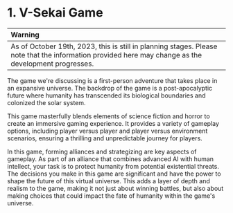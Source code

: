 # 1. V-Sekai Game

| Warning |
|:------------------|
| As of October 19th, 2023, this is still in planning stages. Please note that the information provided here may change as the development progresses. |

The game we're discussing is a first-person adventure that takes place in an expansive universe. The backdrop of the game is a post-apocalyptic future where humanity has transcended its biological boundaries and colonized the solar system.

This game masterfully blends elements of science fiction and horror to create an immersive gaming experience. It provides a variety of gameplay options, including player versus player and player versus environment scenarios, ensuring a thrilling and unpredictable journey for players.

In this game, forming alliances and strategizing are key aspects of gameplay. As part of an alliance that combines advanced AI with human intellect, your task is to protect humanity from potential existential threats. The decisions you make in this game are significant and have the power to shape the future of this virtual universe. This adds a layer of depth and realism to the game, making it not just about winning battles, but also about making choices that could impact the fate of humanity within the game's universe.
